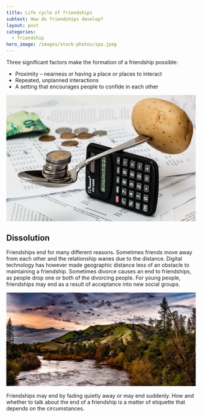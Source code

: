 ```yaml
---
title: Life cycle of friendships
subtext: How do friendships develop?
layout: post
categories:
  - friendship
hero_image: /images/stock-photos/spa.jpeg
---
```

Three significant factors make the formation of a friendship possible:

* Proximity – nearness or having a place or places to interact
* Repeated, unplanned interactions
* A setting that encourages people to confide in each other

![Coins](/images/blog/life-cycle/coins.jpg)

## Dissolution
Friendships end for many different reasons. Sometimes friends move away from each other and the relationship wanes due to the distance. Digital technology has however made geographic distance less of an obstacle to maintaining a friendship. Sometimes divorce causes an end to friendships, as people drop one or both of the divorcing people. For young people, friendships may end as a result of acceptance into new social groups.

![American River](/images/blog/life-cycle/american-river.jpg)

Friendships may end by fading quietly away or may end suddenly. How and whether to talk about the end of a friendship is a matter of etiquette that depends on the circumstances.
